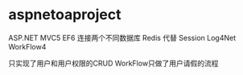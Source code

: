 # aspnetoaproject

ASP.NET MVC5
EF6 连接两个不同数据库
Redis 代替 Session
Log4Net
WorkFlow4

只实现了用户和用户权限的CRUD
WorkFlow只做了用户请假的流程
